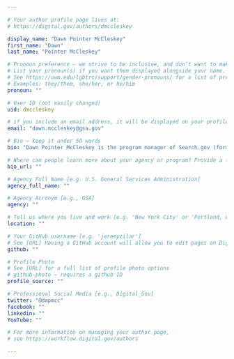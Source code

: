```yaml
---

# Your author profile page lives at:
# https://digital.gov/authors/dmccleskey

display_name: "Dawn Pointer McCleskey"
first_name: "Dawn"
last_name: "Pointer McCleskey"

# Pronoun preference — we strive to be inclusive, and don’t want to make assumptions on a person’s first name (be it a gender-neutral name, or is one more common in languages other than English). Learn more http://www.MyPronouns.org
# List your pronoun(s) if you want them displayed alongside your name. Leave it blank and we'll use just your name.
# See https://uwm.edu/lgbtrc/support/gender-pronouns/ for a list of pronouns
# Examples: they/them, she/her, or he/him
pronoun: ""

# User ID (not easily changed)
uid: dmccleskey

# if you include an email address, it will be displayed on your profile page
email: "dawn.mccleskey@gsa.gov"

# Bio — keep it under 50 words
bio: "Dawn Pointer McCleskey is the program manager of Search.gov (formerly DigitalGov Search) at the U.S. General Services Administration (GSA). She is a librarian on a mission to help people find what they are looking for."

# Where can people learn more about your agency or program? Provide a full URL [e.g. 'https://www.example.gov/']
bio_url: ""

# Agency Full Name [e.g. U.S. General Services Administration]
agency_full_name: ""

# Agency Acronym [e.g., GSA]
agency: ""

# Tell us where you live and work [e.g. 'New York City' or 'Portland, OR']
location: ""

# Your GitHub username [e.g. 'jeremyzilar']
# See [URL] Having a GitHub account will allow you to edit pages on DigitalGov. The image used in your GitHub account can also be used to populate your digital.gov profile photo.
github: ""

# Profile Photo
# See [URL] for a full list of profile photo options
# github-photo — requires a github ID
profile_source: ""

# Professional Social Media [e.g., Digital_Gov]
twitter: "@dapmcc"
facebook: ""
linkedin: ""
YouTube: ""

# For more information on managing your author page,
# see https://workflow.digital.gov/authors

---
```

